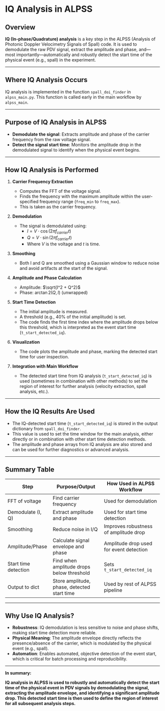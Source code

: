 # IQ Analysis in ALPSS

## Overview

**IQ (In-phase/Quadrature) analysis** is a key step in the ALPSS (Analysis of Photonic Doppler Velocimetry Signals of Spall) code. It is used to demodulate the raw PDV signal, extract the amplitude and phase, and—most importantly—automatically and robustly detect the start time of the physical event (e.g., spall) in the experiment.

---

## Where IQ Analysis Occurs

IQ analysis is implemented in the function `spall_doi_finder` in `alpss_main.py`. This function is called early in the main workflow by `alpss_main`.

---

## Purpose of IQ Analysis in ALPSS

- **Demodulate the signal**: Extracts amplitude and phase of the carrier frequency from the raw voltage signal.
- **Detect the signal start time**: Monitors the amplitude drop in the demodulated signal to identify when the physical event begins.

---

## How IQ Analysis is Performed

1. **Carrier Frequency Extraction**
   - Computes the FFT of the voltage signal.
   - Finds the frequency with the maximum amplitude within the user-specified frequency range (`freq_min` to `freq_max`).
   - This is taken as the carrier frequency.

2. **Demodulation**
   - The signal is demodulated using:
     - $I = V \cdot \cos(2\pi f_{carrier} t)$
     - $Q = V \cdot \sin(2\pi f_{carrier} t)$
     - Where $V$ is the voltage and $t$ is time.

3. **Smoothing**
   - Both I and Q are smoothed using a Gaussian window to reduce noise and avoid artifacts at the start of the signal.

4. **Amplitude and Phase Calculation**
   - Amplitude: $\sqrt{I^2 + Q^2}$
   - Phase: $\arctan2(Q, I)$ (unwrapped)

5. **Start Time Detection**
   - The initial amplitude is measured.
   - A threshold (e.g., 40% of the initial amplitude) is set.
   - The code finds the first time index where the amplitude drops below this threshold, which is interpreted as the event start time (`t_start_detected_iq`).

6. **Visualization**
   - The code plots the amplitude and phase, marking the detected start time for user inspection.

7. **Integration with Main Workflow**
   - The detected start time from IQ analysis (`t_start_detected_iq`) is used (sometimes in combination with other methods) to set the region of interest for further analysis (velocity extraction, spall analysis, etc.).

---

## How the IQ Results Are Used

- The IQ-detected start time (`t_start_detected_iq`) is stored in the output dictionary from `spall_doi_finder`.
- This value is used to set the time window for the main analysis, either directly or in combination with other start time detection methods.
- The amplitude and phase arrays from IQ analysis are also stored and can be used for further diagnostics or advanced analysis.

---

## Summary Table

| Step                | Purpose/Output                                  | How Used in ALPSS Workflow                |
|---------------------|-------------------------------------------------|-------------------------------------------|
| FFT of voltage      | Find carrier frequency                          | Used for demodulation                     |
| Demodulate (I, Q)   | Extract amplitude and phase                     | Used for start time detection             |
| Smoothing           | Reduce noise in I/Q                             | Improves robustness of amplitude drop     |
| Amplitude/Phase     | Calculate signal envelope and phase             | Amplitude drop used for event detection   |
| Start time detection| Find when amplitude drops below threshold       | Sets `t_start_detected_iq`                |
| Output to dict      | Store amplitude, phase, detected start time     | Used by rest of ALPSS pipeline            |

---

## Why Use IQ Analysis?

- **Robustness**: IQ demodulation is less sensitive to noise and phase shifts, making start time detection more reliable.
- **Physical Meaning**: The amplitude envelope directly reflects the presence/absence of the carrier, which is modulated by the physical event (e.g., spall).
- **Automation**: Enables automated, objective detection of the event start, which is critical for batch processing and reproducibility.

---

**In summary:**

**IQ analysis in ALPSS is used to robustly and automatically detect the start time of the physical event in PDV signals by demodulating the signal, extracting the amplitude envelope, and identifying a significant amplitude drop. This detected start time is then used to define the region of interest for all subsequent analysis steps.** 
